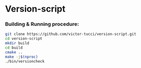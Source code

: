 # Version-script

### Building & Running procedure:

```bash
git clone https://github.com/victor-tucci/version-script.git
cd version-script
mkdir build
cd build
cmake ..
make -j$(nproc)
./bin/versioncheck
```